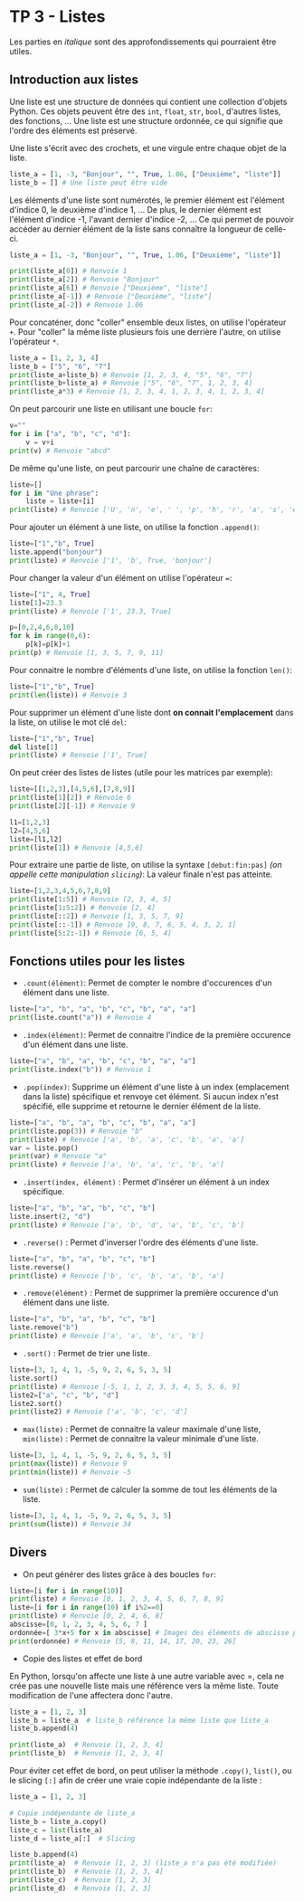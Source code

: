 # TP 3 - Listes

Les parties en _italique_ sont des approfondissements qui pourraient être utiles.

## Introduction aux listes

Une liste est une structure de données qui contient une collection d'objets Python. Ces objets peuvent être des `int`, `float`, `str`, `bool`, d'autres listes, des fonctions, ... Une liste est une structure ordonnée, ce qui signifie que l'ordre des éléments est préservé.

Une liste s'écrit avec des crochets, et une virgule entre chaque objet de la liste.

```python
liste_a = [1, -3, "Bonjour", "", True, 1.06, ["Deuxième", "liste"]]
liste_b = [] # Une liste peut être vide
```

Les éléments d'une liste sont numérotés, le premier élément est l'élément d'indice 0, le deuxième d'indice 1, ...
De plus, le dernier élément est l'élément d'indice -1, l'avant dernier d'indice -2, ... Ce qui permet de pouvoir accéder au dernier élément de la liste sans connaître la longueur de celle-ci.

```python
liste_a = [1, -3, "Bonjour", "", True, 1.06, ["Deuxième", "liste"]]

print(liste_a[0]) # Renvoie 1
print(liste_a[2]) # Renvoie "Bonjour"
print(liste_a[6]) # Renvoie ["Deuxième", "liste"]
print(liste_a[-1]) # Renvoie ["Deuxième", "liste"]
print(liste_a[-2]) # Renvoie 1.06
```

Pour concaténer, donc "coller" ensemble deux listes, on utilise l'opérateur `+`. Pour "coller" la même liste plusieurs fois une derrière l'autre, on utilise l'opérateur `*`.

```python
liste_a = [1, 2, 3, 4]
liste_b = ["5", "6", "7"]
print(liste_a+liste_b) # Renvoie [1, 2, 3, 4, "5", "6", "7"]
print(liste_b+liste_a) # Renvoie ["5", "6", "7", 1, 2, 3, 4]
print(liste_a*3) # Renvoie [1, 2, 3, 4, 1, 2, 3, 4, 1, 2, 3, 4]
```

On peut parcourir une liste en utilisant une boucle `for`:

```python
v=""
for i in ["a", "b", "c", "d"]:
    v = v+i
print(v) # Renvoie "abcd"
```

De même qu'une liste, on peut parcourir une chaîne de caractères:

```python
liste=[]
for i in "Une phrase":
    liste = liste+[i]
print(liste) # Renvoie ['U', 'n', 'e', ' ', 'p', 'h', 'r', 'a', 's', 'e']
```

Pour ajouter un élément à une liste, on utilise la fonction `.append()`:

```python
liste=["1","b", True]
liste.append("bonjour")
print(liste) # Renvoie ['1', 'b', True, 'bonjour']
```

Pour changer la valeur d'un élément on utilise l'opérateur `=`:

```python
liste=["1", 4, True]
liste[1]=23.3
print(liste) # Renvoie ['1', 23.3, True]
```

```python
p=[0,2,4,6,8,10]
for k in range(0,6):
    p[k]=p[k]+1
print(p) # Renvoie [1, 3, 5, 7, 9, 11]
```

Pour connaitre le nombre d'éléments d'une liste, on utilise la fonction `len()`:

```python
liste=["1","b", True]
print(len(liste)) # Renvoie 3
```

Pour supprimer un élément d'une liste dont **on connait l'emplacement** dans la liste, on utilise le mot clé `del`:

```python
liste=["1","b", True]
del liste[1]
print(liste) # Renvoie ['1', True]
```

On peut créer des listes de listes (utile pour les matrices par exemple):

```python
liste=[[1,2,3],[4,5,6],[7,8,9]]
print(liste[1][2]) # Renvoie 6
print(liste[2][-1]) # Renvoie 9

l1=[1,2,3]
l2=[4,5,6]
liste=[l1,l2]
print(liste[1]) # Renvoie [4,5,6]
```

Pour extraire une partie de liste, on utilise la syntaxe `[debut:fin:pas]` _(on appelle cette manipulation `slicing`)_:
La valeur finale n'est pas atteinte.
```python
liste=[1,2,3,4,5,6,7,8,9]
print(liste[1:5]) # Renvoie [2, 3, 4, 5]
print(liste[1:5:2]) # Renvoie [2, 4]
print(liste[::2]) # Renvoie [1, 3, 5, 7, 9]
print(liste[::-1]) # Renvoie [9, 8, 7, 6, 5, 4, 3, 2, 1]
print(liste[5:2:-1]) # Renvoie [6, 5, 4]
```

## Fonctions utiles pour les listes

- `.count(élément)`: Permet de compter le nombre d'occurences d'un élément dans une liste.

```python
liste=["a", "b", "a", "b", "c", "b", "a", "a"]
print(liste.count("a")) # Renvoie 4
```

- `.index(élément)`: Permet de connaitre l'indice de la première occurence d'un élément dans une liste.

```python
liste=["a", "b", "a", "b", "c", "b", "a", "a"]
print(liste.index("b")) # Renvoie 1
```

- `.pop(index)`: Supprime un élément d'une liste à un index (emplacement dans la liste) spécifique et renvoye cet élément. Si aucun index n'est spécifié, elle supprime et retourne le dernier élément de la liste.

```python
liste=["a", "b", "a", "b", "c", "b", "a", "a"]
print(liste.pop(3)) # Renvoie "b"
print(liste) # Renvoie ['a', 'b', 'a', 'c', 'b', 'a', 'a']
var = liste.pop()
print(var) # Renvoie "a"
print(liste) # Renvoie ['a', 'b', 'a', 'c', 'b', 'a']
```

- `.insert(index, élément)` : Permet d'insérer un élément à un index spécifique.

```python
liste=["a", "b", "a", "b", "c", "b"]
liste.insert(2, "d")
print(liste) # Renvoie ['a', 'b', 'd', 'a', 'b', 'c', 'b']
```

- `.reverse()` : Permet d'inverser l'ordre des éléments d'une liste.

```python
liste=["a", "b", "a", "b", "c", "b"]
liste.reverse()
print(liste) # Renvoie ['b', 'c', 'b', 'a', 'b', 'a']
```

- `.remove(élément)` : Permet de supprimer la première occurence d'un élément dans une liste.

```python
liste=["a", "b", "a", "b", "c", "b"]
liste.remove("b")
print(liste) # Renvoie ['a', 'a', 'b', 'c', 'b']
```

- `.sort()` : Permet de trier une liste.

```python
liste=[3, 1, 4, 1, -5, 9, 2, 6, 5, 3, 5]
liste.sort()
print(liste) # Renvoie [-5, 1, 1, 2, 3, 3, 4, 5, 5, 6, 9]
liste2=["a", "c", "b", "d"]
liste2.sort()
print(liste2) # Renvoie ['a', 'b', 'c', 'd']
```

- `max(liste)` : Permet de connaitre la valeur maximale d'une liste, `min(liste)` : Permet de connaitre la valeur minimale d'une liste.

```python
liste=[3, 1, 4, 1, -5, 9, 2, 6, 5, 3, 5]
print(max(liste)) # Renvoie 9
print(min(liste)) # Renvoie -5
```

- `sum(liste)` : Permet de calculer la somme de tout les éléments de la liste.

```python
liste=[3, 1, 4, 1, -5, 9, 2, 6, 5, 3, 5]
print(sum(liste)) # Renvoie 34
```

## Divers

- On peut générer des listes grâce à des boucles `for`:

```python
liste=[i for i in range(10)]
print(liste) # Renvoie [0, 1, 2, 3, 4, 5, 6, 7, 8, 9]
liste=[i for i in range(10) if i%2==0]
print(liste) # Renvoie [0, 2, 4, 6, 8]
abscisse=[0, 1, 2, 3, 4, 5, 6, 7 ]
ordonnée=[ 3*x+5 for x in abscisse] # Images des éléments de abscisse par la fonction x ↦ 3*x+5
print(ordonnée) # Renvoie [5, 8, 11, 14, 17, 20, 23, 26]
```

- Copie des listes et effet de bord

En Python, lorsqu'on affecte une liste à une autre variable avec =, cela ne crée pas une nouvelle liste mais une référence vers la même liste. Toute modification de l'une affectera donc l'autre.


```python
liste_a = [1, 2, 3]
liste_b = liste_a  # liste_b référence la même liste que liste_a
liste_b.append(4)

print(liste_a)  # Renvoie [1, 2, 3, 4]
print(liste_b)  # Renvoie [1, 2, 3, 4]
```

Pour éviter cet effet de bord, on peut utiliser la méthode `.copy()`, `list()`, ou le slicing `[:]` afin de créer une vraie copie indépendante de la liste :

```python
liste_a = [1, 2, 3]

# Copie indépendante de liste_a
liste_b = liste_a.copy()  
liste_c = list(liste_a)
liste_d = liste_a[:]  # Slicing

liste_b.append(4)
print(liste_a)  # Renvoie [1, 2, 3] (liste_a n'a pas été modifiée)
print(liste_b)  # Renvoie [1, 2, 3, 4]
print(liste_c)  # Renvoie [1, 2, 3]
print(liste_d)  # Renvoie [1, 2, 3]
```


